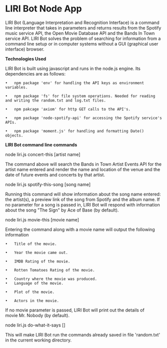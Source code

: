 # LIRI Bot Node App
LIRI Bot (Language Interpretation and Recognition Interface) is a command line interpreter that takes in parameters and returns results from the Spotify music service API, the Open Movie Database API and the Bands In Town service API. LIRI Bot solves the problem of searching for information from a command line setup or in computer systems without a GUI (graphical user interface) browser.

<strong>Technologies Used</strong>

LIRI Bot is built using javascript and runs in the node.js engine. Its dependencies are as follows:

	•	npm package 'env' for handling the API keys as environment variables.
	
	•	npm package 'fs' for file system operations. Needed for reading and writing the random.txt and log.txt files.
	
	•	npm pakcage 'axiom' for http GET calls to the API's.
	
	•	npm package 'node-spotify-api' for accessing the Spotify service's APIs.
	
	•	npm package 'moment.js' for handling and formatting Date() objects.

<strong>LIRI Bot command line commands</strong>

node liri.js concert-this [artist name]
	
The command above will search the Bands in Town Artist Events API for the artist name entered and render the name and location of the venue and the date of future events and concerts by that artist.
	
node liri.js spotify-this-song [song name]
	
Running this command will show information about the song name entered: the artist(s), a preview link of the song from Spotify and the album name. If no parameter for a song is passed in, LIRI Bot will respond with information about the song "The Sign" by Ace of Base (by default). 
	
node liri.js movie-this [movie name]
	
Entering the command along with a movie name will output the following information

	•	Title of the movie.
	
	•	Year the movie came out.
	
	•	IMDB Rating of the movie.
	
	•	Rotten Tomatoes Rating of the movie.
	
	•	Country where the movie was produced.
	•	Language of the movie.
	
	•	Plot of the movie.
	
	•	Actors in the movie.

If no movie parameter is passed, LIRI Bot will print out the details of movie Mr. Nobody (by default). 
	
node liri.js do-what-it-says []
	
This will make LIRI Bot run the commands already saved in file 'random.txt' in the current working directory.
